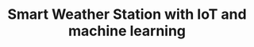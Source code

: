 ---
layout: page
title: Smart Weather Station with IoT and machine learning
description: Smart Weather Station with sensors and scikit-learn
img: assets/img/project_weather_station.jpg
importance: 1
category: IA
redirect: https://github.com/antonin-lfv/DataScience_IoT_projects/tree/main/Projets/Station_meteo_prediction_temps_ML
---